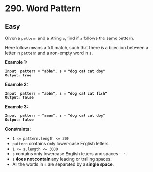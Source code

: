 # 290. Word Pattern

## Easy



Given a `pattern` and a string `s`, find if `s` follows the same pattern.

Here follow means a full match, such that there is a bijection between a letter in `pattern` and a non-empty word in `s`.

&#x20;

**Example 1:**

<pre><code><strong>Input: pattern = "abba", s = "dog cat cat dog"
</strong><strong>Output: true
</strong></code></pre>

**Example 2:**

<pre><code><strong>Input: pattern = "abba", s = "dog cat cat fish"
</strong><strong>Output: false
</strong></code></pre>

**Example 3:**

<pre><code><strong>Input: pattern = "aaaa", s = "dog cat cat dog"
</strong><strong>Output: false
</strong></code></pre>

&#x20;

**Constraints:**

* `1 <= pattern.length <= 300`
* `pattern` contains only lower-case English letters.
* `1 <= s.length <= 3000`
* `s` contains only lowercase English letters and spaces `' '`.
* `s` **does not contain** any leading or trailing spaces.
* All the words in `s` are separated by a **single space**.
